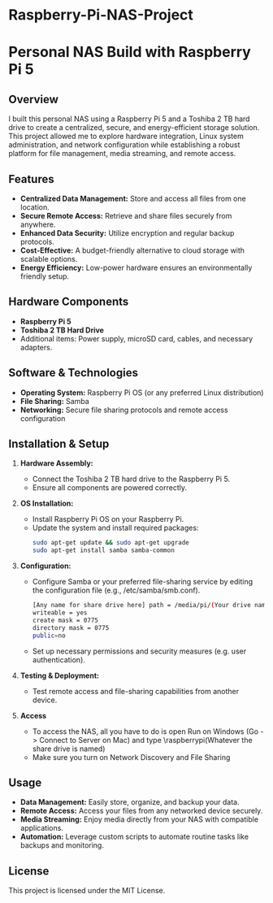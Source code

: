 # Raspberry-Pi-NAS-Project

# Personal NAS Build with Raspberry Pi 5

## Overview
I built this personal NAS using a Raspberry Pi 5 and a Toshiba 2 TB hard drive to create a centralized, secure, and energy-efficient storage solution. This project allowed me to explore hardware integration, Linux system administration, and network configuration while establishing a robust platform for file management, media streaming, and remote access.

## Features
- **Centralized Data Management:** Store and access all files from one location.
- **Secure Remote Access:** Retrieve and share files securely from anywhere.
- **Enhanced Data Security:** Utilize encryption and regular backup protocols.
- **Cost-Effective:** A budget-friendly alternative to cloud storage with scalable options.
- **Energy Efficiency:** Low-power hardware ensures an environmentally friendly setup.

## Hardware Components
- **Raspberry Pi 5**
- **Toshiba 2 TB Hard Drive**
- Additional items: Power supply, microSD card, cables, and necessary adapters.

## Software & Technologies
- **Operating System:** Raspberry Pi OS (or any preferred Linux distribution)
- **File Sharing:** Samba
- **Networking:** Secure file sharing protocols and remote access configuration

## Installation & Setup
1. **Hardware Assembly:**  
   - Connect the Toshiba 2 TB hard drive to the Raspberry Pi 5.
   - Ensure all components are powered correctly.

2. **OS Installation:**  
   - Install Raspberry Pi OS on your Raspberry Pi.
   - Update the system and install required packages:
     ```bash
     sudo apt-get update && sudo apt-get upgrade
     sudo apt-get install samba samba-common
     ```

3. **Configuration:**  
   - Configure Samba or your preferred file-sharing service by editing the configuration file (e.g., /etc/samba/smb.conf). 
     ```bash
     [Any name for share drive here] path = /media/pi/(Your drive name here)/ 
     writeable = yes
     create mask = 0775 
     directory mask = 0775 
     public=no 
     ```
   - Set up necessary permissions and security measures (e.g. user authentication).

4. **Testing & Deployment:**  
   - Test remote access and file-sharing capabilities from another device.
  
5. **Access**
   - To access the NAS, all you have to do is open Run on Windows (Go -> Connect to Server on Mac) and type \\raspberrypi\(Whatever the share drive is named)
   - Make sure you turn on Network Discovery and File Sharing
   
## Usage
- **Data Management:** Easily store, organize, and backup your data.
- **Remote Access:** Access your files from any networked device securely.
- **Media Streaming:** Enjoy media directly from your NAS with compatible applications.
- **Automation:** Leverage custom scripts to automate routine tasks like backups and monitoring.

## License
This project is licensed under the MIT License.
